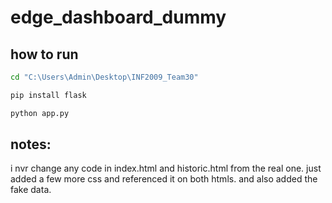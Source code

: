 # edge_dashboard_dummy

## how to run
```bash
cd "C:\Users\Admin\Desktop\INF2009_Team30"
```
```bash
pip install flask
```
```bash
python app.py
```

## notes:
i nvr change any code in index.html and historic.html from the real one.
just added a few more css and referenced it on both htmls.
and also added the fake data.
